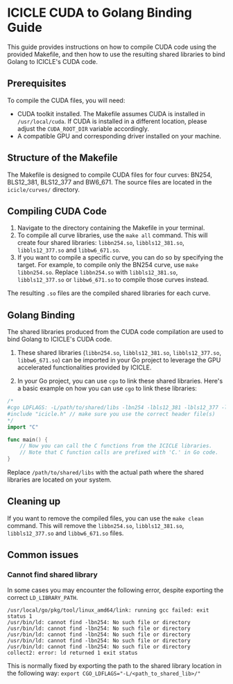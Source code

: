 # ICICLE CUDA to Golang Binding Guide

This guide provides instructions on how to compile CUDA code using the provided Makefile, and then how to use the resulting shared libraries to bind Golang to ICICLE's CUDA code.

## Prerequisites

To compile the CUDA files, you will need:

- CUDA toolkit installed. The Makefile assumes CUDA is installed in `/usr/local/cuda`. If CUDA is installed in a different location, please adjust the `CUDA_ROOT_DIR` variable accordingly.
- A compatible GPU and corresponding driver installed on your machine.

## Structure of the Makefile

The Makefile is designed to compile CUDA files for four curves: BN254, BLS12_381, BLS12_377 and BW6_671. The source files are located in the `icicle/curves/` directory.

## Compiling CUDA Code

1. Navigate to the directory containing the Makefile in your terminal.
2. To compile all curve libraries, use the `make all` command. This will create four shared libraries: `libbn254.so`, `libbls12_381.so`, `libbls12_377.so` and `libbw6_671.so`.
3. If you want to compile a specific curve, you can do so by specifying the target. For example, to compile only the BN254 curve, use `make libbn254.so`. Replace `libbn254.so` with `libbls12_381.so`, `libbls12_377.so` or `libbw6_671.so` to compile those curves instead.

The resulting `.so` files are the compiled shared libraries for each curve.

## Golang Binding

The shared libraries produced from the CUDA code compilation are used to bind Golang to ICICLE's CUDA code.

1. These shared libraries (`libbn254.so`, `libbls12_381.so`, `libbls12_377.so`, `libbw6_671.so`) can be imported in your Go project to leverage the GPU accelerated functionalities provided by ICICLE.

2. In your Go project, you can use `cgo` to link these shared libraries. Here's a basic example on how you can use `cgo` to link these libraries:

```go
/*
#cgo LDFLAGS: -L/path/to/shared/libs -lbn254 -lbls12_381 -lbls12_377 -lbw6_671
#include "icicle.h" // make sure you use the correct header file(s)
*/
import "C"

func main() {
    // Now you can call the C functions from the ICICLE libraries.
    // Note that C function calls are prefixed with 'C.' in Go code.
}
```

Replace `/path/to/shared/libs` with the actual path where the shared libraries are located on your system.

## Cleaning up

If you want to remove the compiled files, you can use the `make clean` command. This will remove the `libbn254.so`, `libbls12_381.so`, `libbls12_377.so` and `libbw6_671.so` files.

## Common issues

### Cannot find shared library

In some cases you may encounter the following error, despite exporting the correct `LD_LIBRARY_PATH`.

```
/usr/local/go/pkg/tool/linux_amd64/link: running gcc failed: exit status 1
/usr/bin/ld: cannot find -lbn254: No such file or directory
/usr/bin/ld: cannot find -lbn254: No such file or directory
/usr/bin/ld: cannot find -lbn254: No such file or directory
/usr/bin/ld: cannot find -lbn254: No such file or directory
/usr/bin/ld: cannot find -lbn254: No such file or directory
collect2: error: ld returned 1 exit status
```

This is normally fixed by exporting the path to the shared library location in the following way: `export CGO_LDFLAGS="-L/<path_to_shared_lib>/"`
